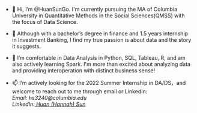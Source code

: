 - 👋 Hi, I’m @HuanSunGo. I'm currently pursuing the MA of Columbia University in Quantitative Methods in the Social Sciences(QMSS) with the focus of Data Science. 

- 👀 Although with a bachelor’s degree in finance and 1.5 years internship in Investment Banking, I find my true passion is about data and the story it suggests. 

- 🌱 I’m comfortable in Data Analysis in Python, SQL, Tableau, R, and am also actively learning Spark. 
I'm more than excited about analyzing data and providing interoperation with distinct business sense!

- 📫 I’m actively looking for the 2022 Summer Internship in DA/DS，and welcome to reach out to me through email or LinkedIn: 
 <br> _Email:  hs3240@columbia.edu_
 <br> _LinkedIn:[ Huan (Hannah) Sun](linkedin.com/in/huan-sun-70898315a)_

<!---
HuanSunGo/HuanSunGo is a ✨ special ✨ repository because its `README.md` (this file) appears on your GitHub profile.
You can click the Preview link to take a look at your changes.
--->

